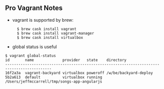 ## Pro Vagrant Notes

- vagrant is supported by brew:

        $ brew cask install vagrant
        $ brew cask install vagrant-manager
        $ brew cask install virtualbox

- global status is useful

```
$ vagrant global-status
id       name             provider   state    directory
-------------------------------------------------------------------------------------------
16f2a3a  vagrant-backyard virtualbox poweroff /w/be/backyard-deploy
5b2a613  default          virtualbox running  /Users/jeffmccarrell/tmp/songs-app-angularjs
```
